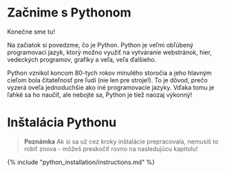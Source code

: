 # Začnime s Pythonom

Konečne sme tu!

Na začiatok si povedzme, čo je Python. Python je veľmi obľúbený programovací jazyk, ktorý možno využiť na vytváranie webstránok, hier, vedeckých programov, grafiky a veľa, veľa ďalšieho.

Python vznikol koncom 80-tych rokov minulého storočia a jeho hlavným cieľom bola čitateľnosť pre ľudí (nie len pre stroje!). To je dôvod, prečo vyzerá oveľa jednoduchšie ako iné programovacie jazyky. Vďaka tomu je ľahké sa ho naučiť, ale nebojte sa, Python je tiež naozaj výkonný!

# Inštalácia Pythonu

> **Poznámka** Ak si sa už cez kroky inštalácie prepracovala, nemusíš to robiť znova - môžeš preskočiť rovno na nasledujúcu kapitolu!

{% include "python_installation/instructions.md" %}